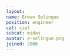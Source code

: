 ```yaml
---
layout:
name: Erwan Selingue
position: engineer
cat: ciel
subcat: midas
avatar: e-selingue.png
joined: 2006
---
```

